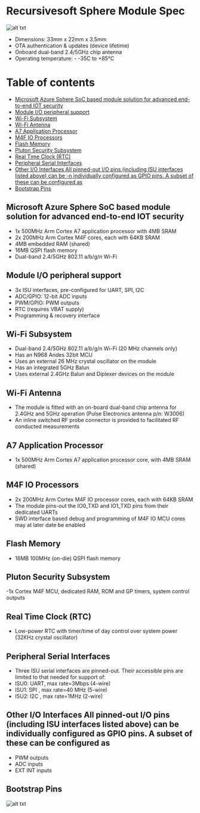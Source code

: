 # Recursivesoft Sphere Module Spec
![alt txt](https://raw.githubusercontent.com/recursivesoft02/Recursivesoft-Sphere-Module-Spec/master/rec/SphareModule.png)
- Dimensions: 33mm x 22mm x 3.5mm
- OTA authentication & updates (device lifetime)
- Onboard dual-band 2.4/5GHz chip antenna
- Operating temperature: - -35C to +85°C

# Table of contents
- [Microsoft Azure Sphere SoC based module solution for advanced end-to-end IOT security ](#Microsoft-Azure-Sphere-Soc-based-module-solution-for-advanced-end-to-end-IOT-security)
- [Module I/O peripheral support](#Module-I/O-peripheral-support)
- [Wi-Fi Subsystem](#Wi-Fi-Subsystem)
- [Wi-Fi Antenna](#Wi-Fi-Antenna)
- [A7 Application Processor](#A7-Application-Processor)
- [M4F IO Processors ](#M4F-IO-Processors)
- [Flash Memory](#Flash-Memory)
- [Pluton Security Subsystem](#Pluton-Security-Subsystem)
- [Real Time Clock (RTC)](#Real-Time-Clock-(RTC))
- [Peripheral Serial Interfaces ](#Peripheral-Serial-Interfaces)
- [Other I/O Interfaces All pinned-out I/O pins (including ISU interfaces listed above) can be -n individually configured as GPIO pins. A subset of these can be configured as](#Other-I/O-Interfaces-All-pinned-out-I/O-pins-(including-ISU-interfaces-listed-above)-can-be-individually-configured-as-GPIO-pins.-A-subset-of-these-can-be-configured-as)
- [Bootstrap Pins](#Bootstrap-Pins)

## Microsoft Azure Sphere SoC based module solution for advanced end-to-end IOT security
- 1x 500MHz Arm Cortex A7 application processor with 4MB SRAM
- 2x 200MHz Arm Cortex M4F cores, each with 64KB SRAM
- 4MB embedded RAM (shared)
- 16MB QSPI flash memory
- Dual-band 2.4/5GHz 802.11 a/b/g/n Wi-Fi 

## Module I/O peripheral support
- 3x ISU interfaces, pre-configured for UART, SPI, I2C
- ADC/GPIO: 12-bit ADC inputs
- PWM/GPIO: PWM outputs
- RTC (requires VBAT supply)
- Programming & recovery interface 

## Wi-Fi Subsystem
- Dual-band 2.4/5GHz 802.11 a/b/g/n Wi-Fi (20 MHz channels only)
- Has an N968 Andes 32bit MCU
- Uses an external 26 MHz crystal oscillator on the module
- Has an integrated 5GHz Balun
- Uses external 2.4GHz Balun and Diplexer devices on the module 

## Wi-Fi Antenna
- The module is fitted with an on-board dual-band chip antenna for 2.4GHz and 5GHz operation
(Pulse Electronics antenna p/n: W3006)
- An inline switched RF probe connector is provided to facilitated RF conducted measurements 

## A7 Application Processor
- 1x 500MHz Arm Cortex A7 application processor core, with 4MB SRAM (shared)

## M4F IO Processors 
- 2x 200MHz Arm Cortex M4F IO processor cores, each with 64KB SRAM
- The module pins-out the IO0_TXD and IO1_TXD pins from their dedicated UARTs
- SWD interface based debug and programming of M4F IO MCU cores may at later date be enabled 

## Flash Memory 
- 16MB 100MHz (on-die) QSPI flash memory 

## Pluton Security Subsystem
-1x Cortex M4F MCU, dedicated RAM, ROM and GP timers, system control outputs

## Real Time Clock (RTC)
- Low-power RTC with timer/time of day control over system power (32KHz crystal oscillator) 

## Peripheral Serial Interfaces 
- Three ISU serial interfaces are pinned-out. Their accessible pins are limited to that needed for
support of:
- ISU0: UART, max rate=3Mbps (4-wire)
- ISU1: SPI , max rate=40 MHz (5-wire)
- ISU2: I2C , max rate=1MHz (2-wire) 

## Other I/O Interfaces All pinned-out I/O pins (including ISU interfaces listed above) can be individually configured as GPIO pins. A subset of these can be configured as
- PWM outputs
- ADC inputs
- EXT INT inputs

## Bootstrap Pins
![alt txt](https://raw.githubusercontent.com/recursivesoft02/Recursivesoft-Sphere-Module-Spec/master/rec/BootstrapPins.png)
